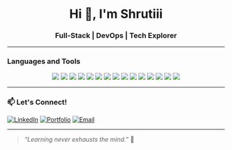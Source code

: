 <h1 align="center">Hi 👋, I'm Shrutiii</h1>
<h3 align="center">Full-Stack | DevOps | Tech Explorer</h3>

---

<h3>Languages and Tools</h3>
<p align="center"> <!-- Languages --> <img src="https://img.shields.io/badge/-JavaScript-F7DF1E?style=flat-square&logo=javascript&logoColor=black" /> <img src="https://img.shields.io/badge/-TypeScript-3178C6?style=flat-square&logo=typescript&logoColor=white" /> <img src="https://img.shields.io/badge/-C++-00599C?style=flat-square&logo=c%2B%2B&logoColor=white" /> <img src="https://img.shields.io/badge/-Python-3776AB?style=flat-square&logo=python&logoColor=white" /> <!-- Frontend --> <img src="https://img.shields.io/badge/-React-61DAFB?style=flat-square&logo=react&logoColor=black" /> <img src="https://img.shields.io/badge/-Next.js-000000?style=flat-square&logo=nextdotjs&logoColor=white" /> <img src="https://img.shields.io/badge/-TailwindCSS-38B2AC?style=flat-square&logo=tailwind-css&logoColor=white" /> <!-- Backend --> <img src="https://img.shields.io/badge/-Node.js-339933?style=flat-square&logo=node.js&logoColor=white" /> <img src="https://img.shields.io/badge/-Express.js-000000?style=flat-square&logo=express&logoColor=white" /> <!-- Database --> <img src="https://img.shields.io/badge/-MongoDB-47A248?style=flat-square&logo=mongodb&logoColor=white" /> <img src="https://img.shields.io/badge/-PostgreSQL-336791?style=flat-square&logo=postgresql&logoColor=white" /> <img src="https://img.shields.io/badge/-Prisma-2D3748?style=flat-square&logo=prisma&logoColor=white" /> <!-- Tools & DevOps --> <img src="https://img.shields.io/badge/-Git-F05032?style=flat-square&logo=git&logoColor=white" /> <img src="https://img.shields.io/badge/-GitHub-181717?style=flat-square&logo=github&logoColor=white" /> <img src="https://img.shields.io/badge/-Vercel-000000?style=flat-square&logo=vercel&logoColor=white" /> </p>

---


### 📫 Let's Connect!
[![LinkedIn](https://img.shields.io/badge/-LinkedIn-0077B5?style=flat&logo=linkedin)](https://www.linkedin.com/in/your-link-here)
[![Portfolio](https://img.shields.io/badge/-Portfolio-ff69b4?style=flat&logo=web&logoColor=white)](https://your-portfolio-link.com)
[![Email](https://img.shields.io/badge/-Email-c14438?style=flat&logo=gmail&logoColor=white)](mailto:your.email@example.com)

---

> *“Learning never exhausts the mind.”* 🚀

